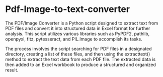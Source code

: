 # Pdf-Image-to-text-converter

The PDF/Image Converter is a Python script designed to extract text from PDF files and convert it into structured data in Excel format for further analysis. This script utilizes various libraries such as PyPDF2, pathlib, openpyxl, fitz, pytesseract, and PIL.Image to accomplish its tasks.

The process involves the script searching for PDF files in a designated directory, creating a list of these files, and then using the extracttext() method to extract the text data from each PDF file. The extracted data is then added to an Excel workbook to produce a structured and organized result.

